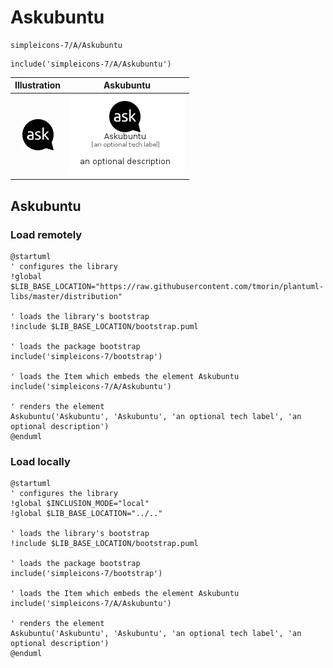 # Askubuntu


```text
simpleicons-7/A/Askubuntu
```

```text
include('simpleicons-7/A/Askubuntu')
```



| Illustration | Askubuntu |
| :---: | :---: |
| ![illustration for Illustration](../../simpleicons-7/A/Askubuntu.png) | ![illustration for Askubuntu](../../simpleicons-7/A/Askubuntu.Local.png) |




## Askubuntu

### Load remotely
```plantuml
@startuml
' configures the library
!global $LIB_BASE_LOCATION="https://raw.githubusercontent.com/tmorin/plantuml-libs/master/distribution"

' loads the library's bootstrap
!include $LIB_BASE_LOCATION/bootstrap.puml

' loads the package bootstrap
include('simpleicons-7/bootstrap')

' loads the Item which embeds the element Askubuntu
include('simpleicons-7/A/Askubuntu')

' renders the element
Askubuntu('Askubuntu', 'Askubuntu', 'an optional tech label', 'an optional description')
@enduml
```

### Load locally
```plantuml
@startuml
' configures the library
!global $INCLUSION_MODE="local"
!global $LIB_BASE_LOCATION="../.."

' loads the library's bootstrap
!include $LIB_BASE_LOCATION/bootstrap.puml

' loads the package bootstrap
include('simpleicons-7/bootstrap')

' loads the Item which embeds the element Askubuntu
include('simpleicons-7/A/Askubuntu')

' renders the element
Askubuntu('Askubuntu', 'Askubuntu', 'an optional tech label', 'an optional description')
@enduml
```

